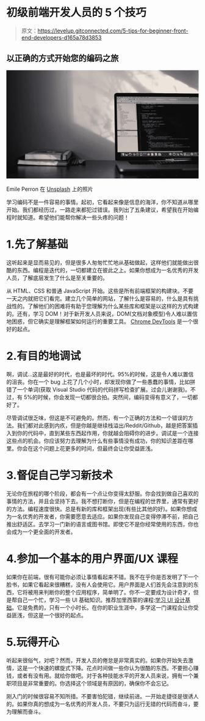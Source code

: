 # 初级前端开发人员的 5 个技巧

> 原文：<https://levelup.gitconnected.com/5-tips-for-beginner-front-end-developers-d165a78d3853>

## 以正确的方式开始您的编码之旅

![](img/7d73f77735d12515557a54fb4d7b387f.png)

Emile Perron 在 [Unsplash](https://unsplash.com?utm_source=medium&utm_medium=referral) 上的照片

学习编码不是一件容易的事情。起初，它看起来像是信息的海洋，你不知道从哪里开始。我们都经历过，一路走来都犯过错误。我列出了五条建议，希望我在开始编程时就知道。希望他们能帮你解决一些头疼的问题！

# 1.先了解基础

这听起来是显而易见的，但是很多人匆匆忙忙地从基础做起，这样他们就能做出很酷的东西。编程是迭代的，一切都建立在彼此之上。如果你想成为一名优秀的开发人员，了解底层发生了什么是至关重要的。

从 HTML、CSS 和普通 JavaScript 开始。这些是所有前端框架的构建块。不要一天之内就把它们看完。建立几个简单的网站，了解什么是容易的，什么是具有挑战性的。了解他们的困难将有助于您理解为什么某些库和框架是以这样的方式构建的。还有，学习 DOM！对于新开发人员来说，DOM(文档对象模型)令人难以置信地困惑，但它确实是理解框架如何运行的重要工具。 [Chrome DevTools](https://developers.google.com/web/tools/chrome-devtools/dom) 是一个很好的起点。

# 2.有目的地调试

啊，调试…这是最好的时代，也是最坏的时代。95%的时候，这是令人难以置信的沮丧。你在一个 bug 上花了几个小时，却发现你做了一些愚蠢的事情，比如拼错了一个单词(获取 Visual Studio 代码的代码拼写检查扩展。过会儿谢谢我)。不过，有 5%的时候，你会发现一切都很合拍。突然间，编码变得有意义了，一切都好了。

尽管调试很乏味，但这是不可避免的。然而，有一个正确的方法和一个错误的方法。我们都对此感到内疚，但是你越是继续栈溢出/Reddit/Github，越是把答案插入到你的代码中，直到某些东西起作用，你就越会阻碍你的进步。调试是一个连接这些点的机会。你应该努力去理解为什么有些事情没有成功，你的知识差距在哪里。你会在这个问题上花更多的时间，但最终会让你受益匪浅。

# 3.督促自己学习新技术

无论你在旅程的哪个阶段，都会有一个点让你变得太舒服。你会找到做自己喜欢的事情的方法，并且会坚持下去。我不想打断你，但是在编程的世界里，通常有更好的方法。编程速度很快。总是有新的库和框架出现(有些比其他的好)。如果你想成为一名优秀的开发者，你需要愿意去适应。如果你发现自己变得停滞不前，把自己推出舒适区。去学习一门新的语言或图书馆。即使它不是你经常使用的东西，你也会成为一个更全面的开发者。

# 4.参加一个基本的用户界面/UX 课程

如果你在前端，很有可能你必须让事情看起来不错。我不在乎你是否发明了下一个脸书，如果它看起来很糟糕，没有人会使用它。用户界面是人们首先会注意到的东西，它将被用来判断你的整个应用程序，简单明了。你不一定要成为设计奇才，但是帮自己一个忙，学习一些 UI 基础知识。推荐加里西蒙的课程:[学习 UI 设计基础](https://scrimba.com/learn/design)。它是免费的，只有一个小时长。在你的职业生涯中，多学这一门课程会让你受益匪浅，但这是一个很好的起点。

# 5.玩得开心

听起来很俗气，对吧？然而，开发人员的倦怠是非常真实的。如果你开始失去激情，这是一个快速的螺旋式下降。花点时间做一些你认为很酷的东西。不要担心赚钱，或者有没有用。就给你做吧。对于各种技能水平的开发人员来说，拥有一个兼职项目是非常重要的。你选择这个领域是有原因的，确保你不会忘记。

刚入门的时候很容易不知所措。不要害怕犯错，继续前进。一开始走捷径是很诱人的。如果你真的想成为一名优秀的开发人员，不要只为运行无错的代码而奋斗，要为理解而奋斗。